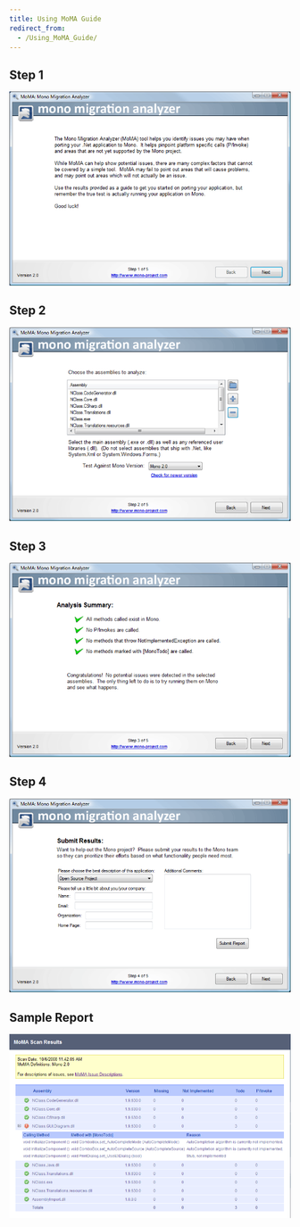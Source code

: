 ```yaml
---
title: Using MoMA Guide
redirect_from:
  - /Using_MoMA_Guide/
---
```


Step 1
------

[![Moma2p1.png](/archived/images/5/53/Moma2p1.png)](/archived/images/5/53/Moma2p1.png)

Step 2
------

[![Moma2p2.png](/archived/images/6/63/Moma2p2.png)](/archived/images/6/63/Moma2p2.png)

Step 3
------

[![Moma2p3.png](/archived/images/4/44/Moma2p3.png)](/archived/images/4/44/Moma2p3.png)

Step 4
------

[![Moma2p4.png](/archived/images/6/60/Moma2p4.png)](/archived/images/6/60/Moma2p4.png)

Sample Report
-------------

[![Momareport.png](/archived/images/a/af/Momareport.png)](/archived/images/a/af/Momareport.png)

